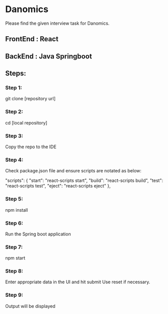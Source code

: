 # Danomics

Please find the given interview task for Danomics.

## FrontEnd : React
## BackEnd : Java Springboot

## Steps:
### Step 1:
git clone [repository url]

### Step 2:
cd [local repository]

### Step 3:
Copy the repo to the IDE

### Step 4:
Check package.json file and ensure scripts are notated as below:

"scripts": {
    "start": "react-scripts start",
    "build": "react-scripts build",
    "test": "react-scripts test",
    "eject": "react-scripts eject"
  },

### Step 5: 
npm install

### Step 6:
Run the Spring boot application

### Step 7:
npm start

### Step 8:
Enter appropriate data in the UI and hit submit
Use reset if necessary.

### Step 9:
Output will be displayed


